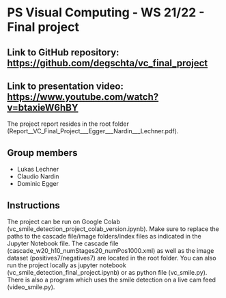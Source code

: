 # PS Visual Computing - WS 21/22 - Final project

## Link to GitHub repository: https://github.com/degschta/vc_final_project
## Link to presentation video: https://www.youtube.com/watch?v=btaxieW6hBY

The project report resides in the root folder (Report__VC_Final_Project___Egger___Nardin___Lechner.pdf).

## Group members
- Lukas Lechner
- Claudio Nardin
- Dominic Egger

## Instructions
The project can be run on Google Colab (vc_smile_detection_project_colab_version.ipynb). 
Make sure to replace the paths to the cascade file/image folders/index files as indicated in the Jupyter Notebook file. The cascade file (cascade_w20_h10_numStages20_numPos1000.xml) as well as the image dataset (positives7/negatives7) are located in the root folder.
You can also run the project locally as jupyter notebook (vc_smile_detection_final_project.ipynb) or as python file (vc_smile.py).
There is also a program which uses the smile detection on a live cam feed (video_smile.py).
